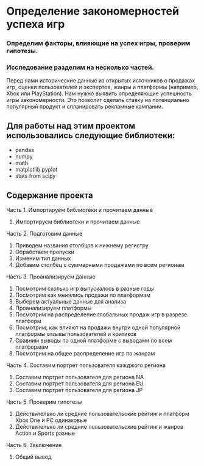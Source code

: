 # Определение закономерностей успеха игр
### Определим факторы, влияющие на успех игры, проверим гипотезы.
### Исследование разделим на несколько частей.

Перед нами исторические данные из открытых источников о продажах игр, оценки пользователей и экспертов, жанры и платформы (например, Xbox или PlayStation). Нам нужно выявить определяющие успешность игры закономерности. Это позволит сделать ставку на потенциально популярный продукт и спланировать рекламные кампании.

## Для работы над этим проектом использовались следующие библиотеки:
- pandas
- numpy
- math
- matplotlib.pyplot
- stats from scipy

## Содержание проекта
Часть 1. Импортируем библиотеки и прочитаем данные
1. Импортируем библиотеки и прочитаем данные

Часть 2. Подготовим данные
1. Приведем названия столбцов к нижнему регистру
2. Обработаем пропуски
3. Изменим тип данных
4. Добавим столбец с суммарными продажами по всем регионам

Часть 3. Проанализируем данные
1. Посмотрим сколько игр выпускалось в разные годы
2. Посмотрим как менялись продажи по платформам
3. Выберем актуальные данные для анализа
4. Проанализируем платформы
5. Посмотрим на распределение глобальных продаж игр в разрезе платформ
6. Посмотрим, как влияют на продажи внутри одной популярной платформы отзывы пользователей и критиков
7. Сравним выводы по одной платформе с выводами по всем платформам
8. Посмотрим на общее распределение игр по жанрам

Часть 4. Составим портрет пользователя кажджого региона
1. Составим портрет пользователя для региона NA
2. Составим портрет пользователя для региона EU
3. Составим портрет пользователя для региона JP

Часть 5. Проверим гипотезы
1. Действительно ли средние пользовательские рейтинги платформ Xbox One и PC одинаковые
2. Действительно ли средние пользовательские рейтинги жанров Action и Sports разные

Часть 6. Заключение
1. Общий вывод
